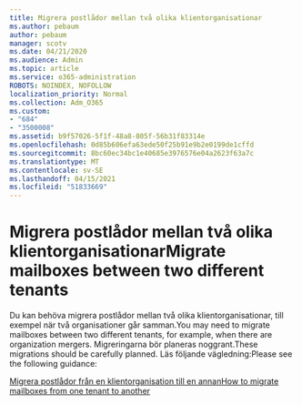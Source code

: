```yaml
---
title: Migrera postlådor mellan två olika klientorganisationar
ms.author: pebaum
author: pebaum
manager: scotv
ms.date: 04/21/2020
ms.audience: Admin
ms.topic: article
ms.service: o365-administration
ROBOTS: NOINDEX, NOFOLLOW
localization_priority: Normal
ms.collection: Adm_O365
ms.custom:
- "684"
- "3500008"
ms.assetid: b9f57026-5f1f-48a8-805f-56b31f83314e
ms.openlocfilehash: 0d85b606efa63ede50f25b91e9b2e0199de1cffd
ms.sourcegitcommit: 8bc60ec34bc1e40685e3976576e04a2623f63a7c
ms.translationtype: MT
ms.contentlocale: sv-SE
ms.lasthandoff: 04/15/2021
ms.locfileid: "51833669"
---
```

# <a name="migrate-mailboxes-between-two-different-tenants"></a><span data-ttu-id="d1166-102">Migrera postlådor mellan två olika klientorganisationar</span><span class="sxs-lookup"><span data-stu-id="d1166-102">Migrate mailboxes between two different tenants</span></span>

<span data-ttu-id="d1166-103">Du kan behöva migrera postlådor mellan två olika klientorganisationar, till exempel när två organisationer går samman.</span><span class="sxs-lookup"><span data-stu-id="d1166-103">You may need to migrate mailboxes between two different tenants, for example, when there are organization mergers.</span></span> <span data-ttu-id="d1166-104">Migreringarna bör planeras noggrant.</span><span class="sxs-lookup"><span data-stu-id="d1166-104">These migrations should be carefully planned.</span></span> <span data-ttu-id="d1166-105">Läs följande vägledning:</span><span class="sxs-lookup"><span data-stu-id="d1166-105">Please see the following guidance:</span></span>
  
[<span data-ttu-id="d1166-106">Migrera postlådor från en klientorganisation till en annan</span><span class="sxs-lookup"><span data-stu-id="d1166-106">How to migrate mailboxes from one tenant to another</span></span>](https://docs.microsoft.com/Exchange/mailbox-migration/migrate-mailboxes-across-tenants)
  